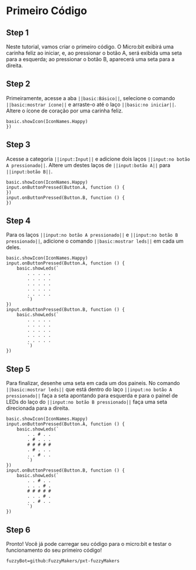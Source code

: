 # Primeiro Código

## Step 1
Neste tutorial, vamos criar o primeiro código. O Micro:bit exibirá uma carinha feliz
ao iniciar, e, ao pressionar o botão A, será exibida uma seta para a esquerda;
ao pressionar o botão B, aparecerá uma seta para a direita.

## Step 2
Primeiramente, acesse a aba ``||basic:Básico||``, selecione o comando 
``||basic:mostrar ícone||`` e arraste-o até o laço ``||basic:no iniciar||``.
Altere o ícone de coração por uma carinha feliz. 

```blocks
basic.showIcon(IconNames.Happy)
})
```

## Step 3
Acesse a categoria ``||input:Input||`` e adicione dois laços ``||input:no botão A pressionado||``.
Altere um destes laços de ``||input:botão A||`` para ``||input:botão B||``.

```blocks
basic.showIcon(IconNames.Happy)
input.onButtonPressed(Button.A, function () {
})
input.onButtonPressed(Button.B, function () {
})
```
## Step 4
Para os laços ``||input:no botão A pressionado||`` e ``||input:no botão B pressionado||``,
adicione o comando ``||basic:mostrar leds||`` em cada um deles.

```blocks
basic.showIcon(IconNames.Happy)
input.onButtonPressed(Button.A, function () {
    basic.showLeds(`
        . . . . .
        . . . . .
        . . . . .
        . . . . .
        . . . . .
        `)
})
input.onButtonPressed(Button.B, function () {
    basic.showLeds(`
        . . . . .
        . . . . .
        . . . . .
        . . . . .
        . . . . .
        `)
})
```
## Step 5
Para finalizar, desenhe uma seta em cada um dos paineis. No comando ``||basic:mostrar leds||``
que está dentro do laço ``||input:no botão A pressionado||`` faça a seta apontando para esquerda
e para o painel de LEDs do laço do ``||input:no botão B pressionado||`` faça uma seta direcionada 
para a direita. 

```blocks
basic.showIcon(IconNames.Happy)
input.onButtonPressed(Button.A, function () {
    basic.showLeds(`
        . . # . .
        . # . . .
        # # # # #
        . # . . .
        . . # . .
        `)
})
input.onButtonPressed(Button.B, function () {
    basic.showLeds(`
        . . # . .
        . . . # .
        # # # # #
        . . . # .
        . . # . .
        `)
})
```
## Step 6
Pronto! Você já pode carregar seu código para o micro:bit e testar o funcionamento do seu primeiro código!

```package
fuzzyBot=github:FuzzyMakers/pxt-fuzzyMakers
```